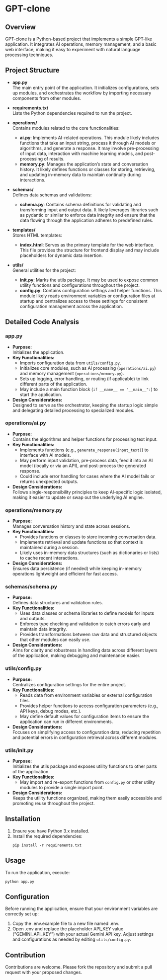 # GPT-clone

## Overview
GPT-clone is a Python-based project that implements a simple GPT-like application. It integrates AI operations, memory management, and a basic web interface, making it easy to experiment with natural language processing techniques.

## Project Structure
- **app.py**  
  The main entry point of the application. It initializes configurations, sets up modules, and orchestrates the workflow by importing necessary components from other modules.

- **requirements.txt**  
  Lists the Python dependencies required to run the project.

- **operations/**  
  Contains modules related to the core functionalities:
  - **ai.py**: Implements AI-related operations. This module likely includes functions that take an input string, process it through AI models or algorithms, and generate a response. It may involve pre-processing of input data, interaction with machine learning models, and post-processing of results.
  - **memory.py**: Manages the application’s state and conversation history. It likely defines functions or classes for storing, retrieving, and updating in-memory data to maintain continuity during interactions.

- **schemas/**  
  Defines data schemas and validations:
  - **schema.py**: Contains schema definitions for validating and transforming input and output data. It likely leverages libraries such as pydantic or similar to enforce data integrity and ensure that the data flowing through the application adheres to predefined rules.

- **templates/**  
  Stores HTML templates:
  - **index.html**: Serves as the primary template for the web interface. This file provides the structure for frontend display and may include placeholders for dynamic data insertion.

- **utils/**  
  General utilities for the project:
  - **__init__.py**: Marks the utils package. It may be used to expose common utility functions and configurations throughout the project.
  - **config.py**: Contains configuration settings and helper functions. This module likely reads environment variables or configuration files at startup and centralizes access to these settings for consistent configuration management across the application.

## Detailed Code Analysis

### app.py
- **Purpose:**  
  Initializes the application.
- **Key Functionalities:**  
  - Imports configuration data from `utils/config.py`.
  - Initializes core modules, such as AI processing (`operations/ai.py`) and memory management (`operations/memory.py`).
  - Sets up logging, error handling, or routing (if applicable) to link different parts of the application.
  - May include a main function block (`if __name__ == "__main__":`) to start the application.
- **Design Considerations:**  
  Designed to serve as the orchestrator, keeping the startup logic simple and delegating detailed processing to specialized modules.

### operations/ai.py
- **Purpose:**  
  Contains the algorithms and helper functions for processing text input.
- **Key Functionalities:**  
  - Implements functions (e.g., `generate_response(input_text)`) to interface with AI models.
  - May perform input validation, pre-process data, feed it into an AI model (locally or via an API), and post-process the generated response.
  - Could include error handling for cases where the AI model fails or returns unexpected outputs.
- **Design Considerations:**  
  Follows single-responsibility principles to keep AI-specific logic isolated, making it easier to update or swap out the underlying AI engine.

### operations/memory.py
- **Purpose:**  
  Manages conversation history and state across sessions.
- **Key Functionalities:**  
  - Provides functions or classes to store incoming conversation data.
  - Implements retrieval and update functions so that context is maintained during a session.
  - Likely uses in-memory data structures (such as dictionaries or lists) to cache recent interactions.
- **Design Considerations:**  
  Ensures data persistence (if needed) while keeping in-memory operations lightweight and efficient for fast access.

### schemas/schema.py
- **Purpose:**  
  Defines data structures and validation rules.
- **Key Functionalities:**  
  - Uses data classes or schema libraries to define models for inputs and outputs.
  - Enforces type checking and validation to catch errors early and maintain data integrity.
  - Provides transformations between raw data and structured objects that other modules can easily use.
- **Design Considerations:**  
  Aims for clarity and robustness in handling data across different layers of the application, making debugging and maintenance easier.

### utils/config.py
- **Purpose:**  
  Centralizes configuration settings for the entire project.
- **Key Functionalities:**  
  - Reads data from environment variables or external configuration files.
  - Provides helper functions to access configuration parameters (e.g., API keys, debug modes, etc.).
  - May define default values for configuration items to ensure the application can run in different environments.
- **Design Considerations:**  
  Focuses on simplifying access to configuration data, reducing repetition and potential errors in configuration retrieval across different modules.

### utils/__init__.py
- **Purpose:**  
  Initializes the utils package and exposes utility functions to other parts of the application.
- **Key Functionalities:**  
  - May import and re-export functions from `config.py` or other utility modules to provide a single import point.
- **Design Considerations:**  
  Keeps the utility functions organized, making them easily accessible and promoting reuse throughout the project.

## Installation
1. Ensure you have Python 3.x installed.
2. Install the required dependencies:
   ```
   pip install -r requirements.txt
   ```

## Usage
To run the application, execute:
```
python app.py
```

## Configuration
Before running the application, ensure that your environment variables are correctly set up:
1. Copy the .env.example file to a new file named .env.
2. Open .env and replace the placeholder API_KEY value ("GEMINI_API_KEY") with your actual Gemini API key.
Adjust settings and configurations as needed by editing `utils/config.py`.

## Contribution
Contributions are welcome. Please fork the repository and submit a pull request with your proposed changes.

